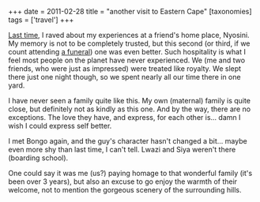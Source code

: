+++
date = 2011-02-28
title = "another visit to Eastern Cape"
[taxonomies]
tags = ['travel']
+++

[Last time], I raved about my experiences at a friend's home place,
Nyosini. My memory is not to be completely trusted, but this second (or
third, if we count attending [a funeral]) one was even better. Such
hospitality is what I feel most people on the planet have never
experienced. We (me and two friends, who were just as impressed) were
treated like royalty. We slept there just one night though, so we spent
nearly all our time there in one yard.

I have never seen a family quite like this. My own (maternal) family is
quite close, but definitely not as kindly as this one. And by the way,
there are no exceptions. The love they have, and express, for each other
is... damn I wish I could express self better.

I met Bongo again, and the guy's character hasn't changed a bit...
maybe even more shy than last time, I can't tell. Lwazi and Siya
weren't there (boarding school).

One could say it was me (us?) paying homage to that wonderful family
(it's been over 3 years), but also an excuse to go enjoy the warmth of
their welcome, not to mention the gorgeous scenery of the surrounding
hills.

  [Last time]: @/a-visit-to-eastern-cape.md
  [a funeral]: @/one-less-angel.md
